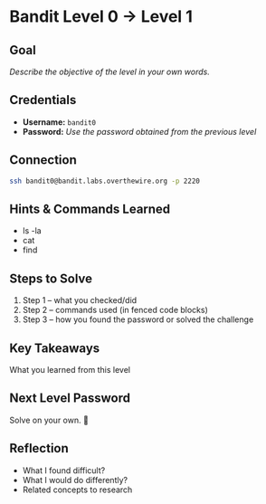 # Bandit Level 0 → Level 1

## Goal
_Describe the objective of the level in your own words._


## Credentials
- **Username:** `bandit0`
- **Password:** _Use the password obtained from the previous level_

## Connection
```bash
ssh bandit0@bandit.labs.overthewire.org -p 2220
```

## Hints & Commands Learned
- ls -la
- cat
- find

## Steps to Solve
1. Step 1 – what you checked/did
2. Step 2 – commands used (in fenced code blocks)
3. Step 3 – how you found the password or solved the challenge

## Key Takeaways
What you learned from this level

## Next Level Password
Solve on your own. 💪

## Reflection
- What I found difficult?
- What I would do differently?
- Related concepts to research